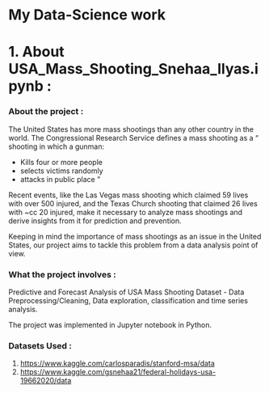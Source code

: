 # My Data-Science work

# 1. About USA_Mass_Shooting_Snehaa_Ilyas.ipynb : 


### About the project :

The United States has more mass shootings than any other country in the world. The
Congressional Research Service defines a mass shooting as a “ shooting in which a gunman:

*  Kills four or more people
* selects victims randomly
* attacks in public place ”

Recent events, like the Las Vegas mass shooting which claimed 59 lives with over 500 injured, and the Texas Church shooting that claimed 26 lives with ~cc 20 injured, make it necessary to analyze mass shootings and derive insights from it for prediction and prevention. 

Keeping in mind the importance of mass shootings as an issue in the United States, our project aims to tackle this problem from a data analysis point of view.

### What the project involves : 

Predictive and Forecast Analysis of USA Mass Shooting Dataset - Data Preprocessing/Cleaning, Data exploration, classification and  time series analysis.

The project was implemented in Jupyter notebook in Python. 

### Datasets Used : 

1. https://www.kaggle.com/carlosparadis/stanford-msa/data
2. https://www.kaggle.com/gsnehaa21/federal-holidays-usa-19662020/data






